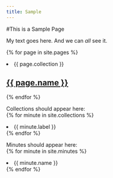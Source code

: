 ```yaml
---
title: Sample
---
```

#This is a Sample Page

My text goes here. And we can *all* see it.

{% for page in site.pages %}
  <li>{{ page.collection }}</li>
  <h2>
    <a href="{{ page.url }}">{{ page.name }}</a>
  </h2>
  <!-- <p>(( minfile.content | markdownify }}</p> -->

{% endfor %}

<p>Collections should appear here:<br>
{% for minute in site.collections %}
  <li>{{ minute.label }}</li>
{% endfor %}
</p>

<p>Minutes should appear here:<br>
{% for minute in site.minutes %}
  <li>{{ minute.name }}</li>
{% endfor %}
</p>
